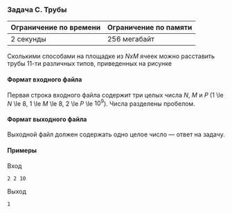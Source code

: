 ### Задача C. Трубы

| Ограничение по времени | Ограничение по памяти |
| :--------------------- | :-------------------- |
| 2 секунды              | 256 мегабайт          |

Сколькими способами на площадке из $NxM$ ячеек можно расставить трубы 11-ти различных типов, приведенных на рисунке

#### Формат входного файла

Первая строка входного файла содержит три целых числа $N$, $М$ и $P$ (1 \le $N$ \le $8$, 1 \le $M$ \le $8$, 2 \le $P$ \le $10^9$). Числа разделены пробелом.

#### Формат выходного файла

Выходной файл должен содержать одно целое число — ответ на задачу.

#### Примеры

Вход

```
2 2 10
```

Выход

```
1
```
